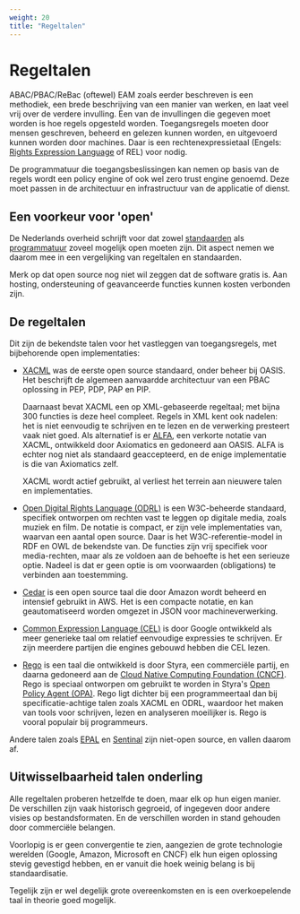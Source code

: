 ```yaml
---
weight: 20
title: "Regeltalen"
---
```


# Regeltalen

ABAC/PBAC/ReBac (oftewel) EAM zoals eerder beschreven is een methodiek, een brede beschrijving van een manier van werken, en laat veel vrij over de verdere invulling.
Een van de invullingen die gegeven moet worden is hoe regels opgesteld worden.
Toegangsregels moeten door mensen geschreven, beheerd en gelezen kunnen worden, en uitgevoerd kunnen
worden door machines. Daar is een rechtenexpressietaal (Engels: [Rights Expression Language](https://en.wikipedia.org/wiki/Rights_Expression_Language) of REL) voor nodig.

De programmatuur die toegangsbeslissingen kan nemen op basis van de regels wordt een policy engine of ook wel zero trust engine genoemd.
Deze moet passen in de architectuur en infrastructuur van de applicatie of dienst.

## Een voorkeur voor 'open'

De Nederlands overheid schrijft voor dat zowel [standaarden](https://www.digitaleoverheid.nl/overzicht-van-alle-onderwerpen/open-standaarden/) als [programmatuur](https://opensourcewerken.nl/) zoveel mogelijk open moeten zijn. Dit aspect nemen we daarom mee in een vergelijking van regeltalen en standaarden.

Merk op dat open source nog niet wil zeggen dat de software gratis is. Aan hosting, ondersteuning of geavanceerde functies kunnen kosten verbonden zijn.

## De regeltalen

Dit zijn de bekendste talen voor het vastleggen van toegangsregels, met bijbehorende open implementaties:

- [XACML](https://en.wikipedia.org/wiki/XACML) was de eerste open source standaard, onder beheer bij OASIS. 
Het beschrijft de algemeen aanvaardde architectuur van een PBAC oplossing in PEP, PDP, PAP en PIP.

  Daarnaast bevat XACML een op XML-gebaseerde regeltaal; met bijna 300 functies is deze heel compleet. 
Regels in XML kent ook nadelen: het is niet eenvoudig te schrijven en te lezen en de verwerking presteert vaak niet goed. Als alternatief is er [ALFA](https://en.wikipedia.org/wiki/Abbreviated_Language_for_Authorization), een verkorte notatie van XACML, ontwikkeld door Axiomatics en gedoneerd aan OASIS. ALFA is echter nog niet als standaard geaccepteerd, en de enige implementatie is die van Axiomatics zelf.

  XACML wordt actief gebruikt, al verliest het terrein aan nieuwere talen en implementaties.

- [Open Digital Rights Language (ODRL)](https://en.wikipedia.org/wiki/ODRL) is een W3C-beheerde standaard, specifiek ontworpen om rechten vast te leggen op digitale media, zoals muziek en film. De notatie is compact,
  er zijn vele implementaties van, waarvan een aantal open source. Daar is het W3C-referentie-model in RDF en OWL de bekendste van.
  De functies zijn vrij specifiek voor media-rechten, maar als ze voldoen aan de behoefte is het een serieuze optie.
  Nadeel is dat er geen optie is om voorwaarden (obligations) te verbinden aan toestemming.

- [Cedar](https://github.com/cedar-policy) is een open source taal die door Amazon wordt beheerd en intensief gebruikt in AWS.
  Het is een compacte notatie, en kan geautomatiseerd worden omgezet in JSON voor machineverwerking.

- [Common Expression Language (CEL)](https://github.com/google/cel-spec/blob/master/doc/intro.md) is door Google ontwikkeld als meer generieke taal om relatief eenvoudige expressies te schrijven.
Er zijn meerdere partijen die engines gebouwd hebben die CEL lezen.

- [Rego](https://www.openpolicyagent.org/docs/latest/#rego) is een taal die ontwikkeld is door Styra, een commerciële partij, en daarna gedoneerd aan de [Cloud Native Computing Foundation (CNCF)](https://www.cncf.io/). 
Rego is speciaal ontworpen om gebruikt te worden in Styra's [Open Policy Agent (OPA)](https://www.openpolicyagent.org/). Rego ligt dichter bij een programmeertaal dan bij specificatie-achtige talen zoals XACML en ODRL, waardoor het maken van tools voor schrijven, lezen en analyseren moeilijker is. Rego is vooral populair bij programmeurs.

Andere talen zoals [EPAL](https://www.w3.org/2003/p3p-ws/pp/ibm3.html) en [Sentinal](https://developer.hashicorp.com/sentinel) zijn niet-open source, en vallen daarom af.

## Uitwisselbaarheid talen onderling

Alle regeltalen proberen hetzelfde te doen, maar elk op hun eigen manier. De verschillen zijn vaak historisch gegroeid, of
ingegeven door andere visies op bestandsformaten. En de verschillen worden in stand gehouden door commerciële belangen.

Voorlopig is er geen convergentie te zien, aangezien de grote technologie werelden (Google, Amazon, Microsoft en 
CNCF) elk hun eigen oplossing stevig gevestigd hebben, en er vanuit die hoek weinig belang is bij standaardisatie.

Tegelijk zijn er wel degelijk grote overeenkomsten en is een overkoepelende taal in theorie goed mogelijk.